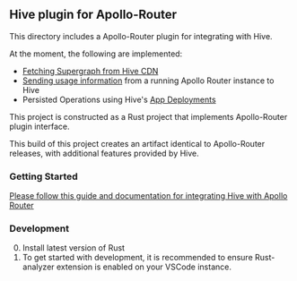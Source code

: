 ## Hive plugin for Apollo-Router

This directory includes a Apollo-Router plugin for integrating with Hive.

At the moment, the following are implemented:

- [Fetching Supergraph from Hive CDN](https://the-guild.dev/graphql/hive/docs/high-availability-cdn)
- [Sending usage information](https://the-guild.dev/graphql/hive/docs/schema-registry/usage-reporting)
  from a running Apollo Router instance to Hive
- Persisted Operations using Hive's
  [App Deployments](https://the-guild.dev/graphql/hive/docs/schema-registry/app-deployments)

This project is constructed as a Rust project that implements Apollo-Router plugin interface.

This build of this project creates an artifact identical to Apollo-Router releases, with additional
features provided by Hive.

### Getting Started

[Please follow this guide and documentation for integrating Hive with Apollo Router](https://the-guild.dev/graphql/hive/docs/other-integrations/apollo-router)

### Development

0. Install latest version of Rust
1. To get started with development, it is recommended to ensure Rust-analyzer extension is enabled on your VSCode instance.